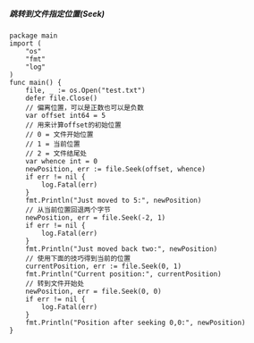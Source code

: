 ##### 跳转到文件指定位置(Seek)
    package main
    import (
        "os"
        "fmt"
        "log"
    )
    func main() {
        file, _ := os.Open("test.txt")
        defer file.Close()
        // 偏离位置，可以是正数也可以是负数
        var offset int64 = 5
        // 用来计算offset的初始位置
        // 0 = 文件开始位置
        // 1 = 当前位置
        // 2 = 文件结尾处
        var whence int = 0
        newPosition, err := file.Seek(offset, whence)
        if err != nil {
            log.Fatal(err)
        }
        fmt.Println("Just moved to 5:", newPosition)
        // 从当前位置回退两个字节
        newPosition, err = file.Seek(-2, 1)
        if err != nil {
            log.Fatal(err)
        }
        fmt.Println("Just moved back two:", newPosition)
        // 使用下面的技巧得到当前的位置
        currentPosition, err := file.Seek(0, 1)
        fmt.Println("Current position:", currentPosition)
        // 转到文件开始处
        newPosition, err = file.Seek(0, 0)
        if err != nil {
            log.Fatal(err)
        }
        fmt.Println("Position after seeking 0,0:", newPosition)
    }